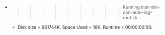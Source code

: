 * >>>>>>>>> Running inst-min-con-auto-log-root.sh ...
  * Disk size = 961744K. Space Used = 16K. Runtime = 00:00:00:00.
